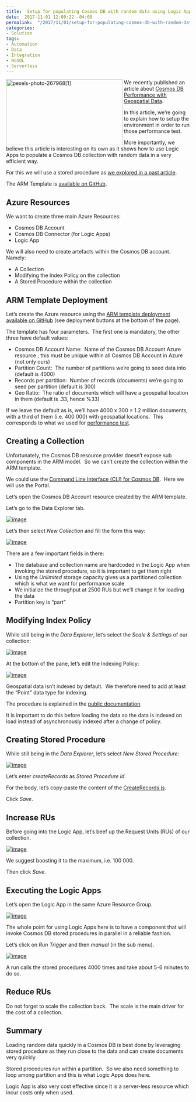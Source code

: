 ```yaml
---
title:  Setup for populating Cosmos DB with random data using Logic Apps
date:  2017-11-01 12:00:22 -04:00
permalink:  "/2017/11/01/setup-for-populating-cosmos-db-with-random-data-using-logic-apps/"
categories:
- Solution
tags:
- Automation
- Data
- Integration
- NoSQL
- Serverless
---
```

<a href="http://vincentlauzon.files.wordpress.com/2017/10/pexels-photo-2679681.jpg"><img style="border:0 currentcolor;float:left;display:inline;background-image:none;" title="pexels-photo-267968[1]" src="http://vincentlauzon.files.wordpress.com/2017/10/pexels-photo-2679681_thumb.jpg" alt="pexels-photo-267968[1]" width="320" height="180" align="left" border="0" /></a>We recently published an article about <a href="https://vincentlauzon.com/2017/10/25/cosmos-db-performance-with-geospatial-data/">Cosmos DB Performance with Geospatial Data</a>.

In this article, we’re going to explain how to setup the environment in order to run those performance test.

More importantly, we believe this article is interesting on its own as it shows how to use Logic Apps to populate a Cosmos DB collection with random data in a very efficient way.

For this we will use a stored procedure as <a href="https://vincentlauzon.com/2017/10/19/invoking-a-stored-procedure-from-a-partitioned-cosmosdb-collection-from-logic-apps/">we explored in a past article</a>.

The ARM Template is <a href="https://github.com/vplauzon/cosmos-db/tree/master/Cosmos-DB-Geo-Perf/DeployPerfCosmosDB" target="_blank" rel="noopener">available on GitHub</a>.

<h2>Azure Resources</h2>

We want to create three main Azure Resources:

<ul>
    <li>Cosmos DB Account</li>
    <li>Cosmos DB Connector (for Logic Apps)</li>
    <li>Logic App</li>
</ul>

We will also need to create artefacts within the Cosmos DB account.  Namely:

<ul>
    <li>A Collection</li>
    <li>Modifying the Index Policy on the collection</li>
    <li>A Stored Procedure within the collection</li>
</ul>

<h2>ARM Template Deployment</h2>

Let’s create the Azure resource using the <a href="https://github.com/vplauzon/cosmos-db/tree/master/Cosmos-DB-Geo-Perf/DeployPerfCosmosDB" target="_blank" rel="noopener">ARM template deployment available on GitHub</a> (see deployment buttons at the bottom of the page).

The template has four parameters.  The first one is mandatory, the other three have default values:

<ul>
    <li>Cosmos DB Account Name:  Name of the Cosmos DB Account Azure resource ; this must be unique within all Cosmos DB Account in Azure (not only ours)</li>
    <li>Partition Count:  The number of partitions we’re going to seed data into (default is 4000)</li>
    <li>Records per partition:  Number of records (documents) we’re going to seed per partition (default is 300)</li>
    <li>Geo Ratio:  The ratio of documents which will have a geospatial location in them (default is .33, hence %33)</li>
</ul>

If we leave the default as is, we’ll have 4000 x 300 = 1.2 million documents, with a third of them (i.e. 400 000) with geospatial locations.  This corresponds to what we used for <a href="https://vincentlauzon.com/2017/10/25/cosmos-db-performance-with-geospatial-data/">performance test</a>.

<h2>Creating a Collection</h2>

Unfortunately, the Cosmos DB resource provider doesn’t expose sub components in the ARM model.  So we can’t create the collection within the ARM template.

We could use the <a href="https://docs.microsoft.com/en-us/cli/azure/cosmosdb?view=azure-cli-latest" target="_blank" rel="noopener">Command Line Interface (CLI) for Cosmos DB</a>.  Here we will use the Portal.

Let’s open the Cosmos DB Account resource created by the ARM template.

Let’s go to the Data Explorer tab.

<a href="http://vincentlauzon.files.wordpress.com/2017/10/image8.png"><img style="border:0 currentcolor;display:inline;background-image:none;" title="image" src="http://vincentlauzon.files.wordpress.com/2017/10/image_thumb8.png" alt="image" border="0" /></a>

Let’s then select <em>New Collection</em> and fill the form this way:

<a href="http://vincentlauzon.files.wordpress.com/2017/10/image9.png"><img style="border:0 currentcolor;display:inline;background-image:none;" title="image" src="http://vincentlauzon.files.wordpress.com/2017/10/image_thumb9.png" alt="image" border="0" /></a>

There are a few important fields in there:

<ul>
    <li>The database and collection name are hardcoded in the Logic App when invoking the stored procedure, so it is important to get them right</li>
    <li>Using the <em>Unlimited </em>storage capacity gives us a partitioned collection which is what we want for performance scale</li>
    <li>We initialize the throughput at 2500 RUs but we’ll change it for loading the data</li>
    <li>Partition key is “part”</li>
</ul>

<h2>Modifying Index Policy</h2>

While still being in the <em>Data Explorer</em>, let’s select the <em>Scale &amp; Settings</em> of our collection:

<a href="http://vincentlauzon.files.wordpress.com/2017/10/image10.png"><img style="border:0 currentcolor;display:inline;background-image:none;" title="image" src="http://vincentlauzon.files.wordpress.com/2017/10/image_thumb10.png" alt="image" border="0" /></a>

At the bottom of the pane, let’s edit the Indexing Policy:

<a href="http://vincentlauzon.files.wordpress.com/2017/10/image11.png"><img style="border:0 currentcolor;display:inline;background-image:none;" title="image" src="http://vincentlauzon.files.wordpress.com/2017/10/image_thumb11.png" alt="image" border="0" /></a>

Geospatial data isn’t indexed by default.  We therefore need to add at least the “Point” data type for indexing.

The procedure is explained in the <a href="https://docs.microsoft.com/en-us/azure/cosmos-db/geospatial#indexing" target="_blank" rel="noopener">public documentation</a>.

It is important to do this before loading the data so the data is indexed on load instead of asynchronously indexed after a change of policy.

<h2>Creating Stored Procedure</h2>

While still being in the <em>Data Explorer</em>, let’s select <em>New Stored Procedure</em>:

<a href="http://vincentlauzon.files.wordpress.com/2017/10/image12.png"><img style="border:0 currentcolor;display:inline;background-image:none;" title="image" src="http://vincentlauzon.files.wordpress.com/2017/10/image_thumb12.png" alt="image" border="0" /></a>

Let’s enter <em>createRecords</em> as <em>Stored Procedure Id</em>.

For the body, let’s copy-paste the content of the <a href="https://github.com/vplauzon/cosmos-db/blob/master/Cosmos-DB-Geo-Perf/PerfTest/CreateRecords.js" target="_blank" rel="noopener">CreateRecords.js</a>.

Click <em>Save</em>.

<h2>Increase RUs</h2>

Before going into the Logic App, let’s beef up the Request Units (RUs) of our collection.

<a href="http://vincentlauzon.files.wordpress.com/2017/10/image14.png"><img style="border:0 currentcolor;display:inline;background-image:none;" title="image" src="http://vincentlauzon.files.wordpress.com/2017/10/image_thumb14.png" alt="image" border="0" /></a>

We suggest boosting it to the maximum, i.e. 100 000.

Then click <em>Save</em>.

<h2>Executing the Logic Apps</h2>

Let’s open the Logic App in the same Azure Resource Group.

<a href="http://vincentlauzon.files.wordpress.com/2017/10/image13.png"><img style="border:0 currentcolor;display:inline;background-image:none;" title="image" src="http://vincentlauzon.files.wordpress.com/2017/10/image_thumb13.png" alt="image" border="0" /></a>

The whole point for using Logic Apps here is to have a component that will invoke Cosmos DB stored procedures in parallel in a reliable fashion.

Let’s click on <em>Run Trigger</em> and then <em>manual</em> (in the sub menu).

<a href="http://vincentlauzon.files.wordpress.com/2017/10/image16.png"><img style="border:0 currentcolor;display:inline;background-image:none;" title="image" src="http://vincentlauzon.files.wordpress.com/2017/10/image_thumb16.png" alt="image" border="0" /></a>

A run calls the stored procedures 4000 times and take about 5-6 minutes to do so.

<h2>Reduce RUs</h2>

Do not forget to scale the collection back.  The scale is the main driver for the cost of a collection.

<h2>Summary</h2>

Loading random data quickly in a Cosmos DB is best done by leveraging stored procedure as they run close to the data and can create documents very quickly.

Stored procedures run within a partition.  So we also need something to loop among partition and this is what Logic Apps does here.

Logic App is also very cost effective since it is a server-less resource which incur costs only when used.